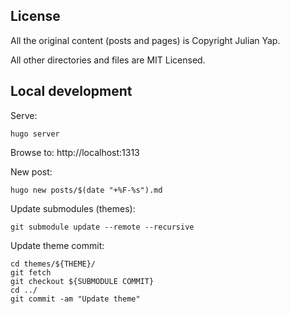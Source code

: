## License

All the original content (posts and pages) is Copyright Julian Yap.

All other directories and files are MIT Licensed.

## Local development

Serve:
```
hugo server
```

Browse to: http://localhost:1313

New post:
```
hugo new posts/$(date "+%F-%s").md
```

Update submodules (themes):
```
git submodule update --remote --recursive
```

Update theme commit:
```
cd themes/${THEME}/
git fetch
git checkout ${SUBMODULE COMMIT}
cd ../
git commit -am "Update theme"
```
